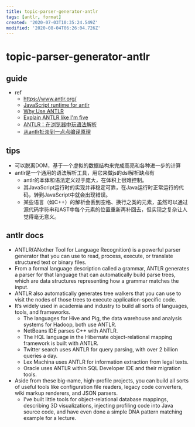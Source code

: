```yaml
---
title: topic-parser-generator-antlr
tags: [antlr, format]
created: '2020-07-03T10:35:24.549Z'
modified: '2020-08-04T06:26:04.726Z'
---
```


# topic-parser-generator-antlr

## guide

- ref
  - https://www.antlr.org/
  - [JavaScript runtime for antlr](https://github.com/antlr/antlr4/blob/master/doc/javascript-target.md)
  - [Why Use ANTLR](http://bearcave.com/software/antlr/antlr_expr.html)
  - [Explain ANTLR like I'm five](https://dev.to/vesusaso/explain-antlr-like-im-five-4a9l)
  - [ANTLR：在浏览器中玩语法解析](https://juejin.im/post/5a3caaf0f265da4310489081)
  - [从antlr扯淡到一点点编译原理](https://awhisper.github.io/2016/11/18/%E4%BB%8Eantlr%E5%88%B0%E8%AF%AD%E6%B3%95%E8%A7%A3%E6%9E%90/)

## tips

- 可以脱离DOM，基于一个虚拟的数据结构来完成高亮和各种进一步的计算
- antlr是一个通用的语法解析工具，用它来做js的dsl解析缺点有
  - antlr的本体和语法定义过于庞大，在体积上很难控制。
  - 其JavaScript运行时的实现并非稳定可靠，在Java运行时正常运行的代码，转到JavaScript中就会出现错误。
  - 某些语言（如C++）的解析会丢到空格、换行之类的元素，虽然可以通过源代码字符串和AST中每个元素的位置重新再补回去，但实现之复杂让人觉得毫无意义。

## antlr docs

- ANTLR(ANother Tool for Language Recognition) is a powerful parser generator that you can use to read, process, execute, or translate structured text or binary files.
- From a formal language description called a grammar, ANTLR generates a parser for that language that can automatically build parse trees, which are data structures representing how a grammar matches the input.
- ANTLR also automatically generates tree walkers that you can use to visit the nodes of those trees to execute application-specific code.
- It’s widely used in academia and industry to build all sorts of languages, tools, and frameworks.
  - The languages for Hive and Pig, the data warehouse and analysis systems for Hadoop, both use ANTLR. 
  - NetBeans IDE parses C++ with ANTLR. 
  - The HQL language in the Hibernate object-relational mapping framework is built with ANTLR.
  - Twitter search uses ANTLR for query parsing, with over 2 billion queries a day. 
  - Lex Machina uses ANTLR for information extraction from legal texts. 
  - Oracle uses ANTLR within SQL Developer IDE and their migration tools. 
- Aside from these big-name, high-profile projects, you can build all sorts of useful tools like configuration file readers, legacy code converters, wiki markup renderers, and JSON parsers. 
  - I’ve built little tools for object-relational database mappings, describing 3D visualizations, injecting profiling code into Java source code, and have even done a simple DNA pattern matching example for a lecture.

